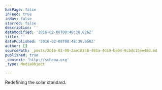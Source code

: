 ```yaml
---
hasPage: false
inFeed: true
inNav: false
starred: false
description: ''
dateModified: '2016-02-08T08:48:38.826Z'
title: ''
datePublished: '2016-02-08T08:48:39.650Z'
author: []
sourcePath: _posts/2016-02-08-2ae1824b-493a-4d59-be04-9cbdc15ee48d.md
published: true
_context: 'http://schema.org'
_type: MediaObject

---
```

Redefining the solar standard.